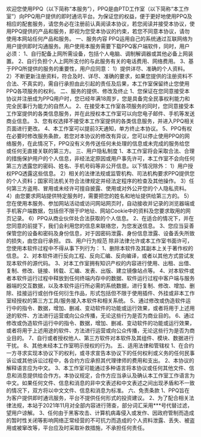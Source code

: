 欢迎您使用PPQ（以下简称“本服务”），PPQ是由PTD工作室（以下简称“本工作室”）向PPQ用户提供的即时通讯平台。为保证您的权益，便于更好地使用PPQ及相应的配套服务，请您务必在注册前认真阅读本协议，若您阅读并接受本协议，使用PPQ提供的产品和服务，即视为您受本协议的约束，若您不同意本协议，请勿使用本网站任何产品和服务。
一、服务内容
PPQ运用自己的系统通过互联网络为用户提供即时沟通服务。用户使用本服务需要下载PPQ客户端软件，同时，用户必须：
1、自行配备上网所需设备，包括个人电脑、调制解调器或其他必备上网装置。
2、自行负担个人上网所支付的与此服务有关的电话费用、网络费用。
3、基于PPQ所提供的服务的重要性，用户应同意：
1）提供详尽、准确的个人资料。
2）不断更新注册资料，符合及时、详尽、准确的要求，如果您提供的注册资料不合法、不真实的，需自行承担由此引起的责任及后果，本工作室保留终止您使用PPQ各项服务的权利。
二、服务的提供、修改及终止
1、您保证在您同意接受本协议并注册成为PPQ用户时，您已经年满18周岁，您是具备完全民事权利能力和完全民事行为能力的自然人。
2、在接受本工作室各项服务的同时，您同意接受本工作室提供的各类信息服务，并在此授权本工作室可以向您电子邮件、手机等发送商业信息。
3、您有权选择不接受本工作室提供的各类信息服务，并进入PPQ相关页面进行更改。
4、本工作室可以提前3天通知，单方终止本协议。
5、PPQ有权在必要时修改服务条款，若您对本协议的修改有异议，您可以停止使用PPQ的网络服务，在此情况下，PPQ没有义务传送任何未处理的信息或未完成的服务给您或任何无直接关联的第三方。
三、用户隐私制度
1、本工作室将会采取合法、合理的措施保护用户的个人信息，非经法定原因或用户事先许可，本工作室不会向任何第三方透露您的密码、姓名、手机号码等非公开信息。以下情况除外：
1）用户授权PPQ透露这些信息。
2）相关的法律法规或监管机构、司法机构要求PPQ提供您的个人资料；国家司法机关符合法律规定并经法定程序的检查及其他操作。
3）任何第三方盗用、冒用或未经许可擅自披露、使用或对外公开您的个人隐私资料。
4）由您要求网站提供特定服务时，需要把您的姓名和地址提供给第三方的。
5）您在使用本服务、参加网站活动或访问网站网页时，自动接收并记录的浏览器端或手机客户端数据，包括但不限于IP地址、网站Cookie中的资料及您要求取用的网页记录。
6）PPQ从商业伙伴处合法获取的个人信息。
2、在适合的情况下，并在您同意的前提下，我们会利用您的信息来联络您，为您发送信息。
3、您应当妥善保管您的设备和密码及身份信息，对于因密码泄露、身份信息泄露、设备丢失所致的损失，由您自行承担。
四、用户行为规范
除非法律允许或本工作室书面许可，您使用本软件过程中不得从事下列行为：
1、删除本软件及其副本上关于著作权的信息。
2、对本软件进行反向工程、反向汇编、反向编译，或者以其他方式尝试发现本软件的源代码。
3、对本工作室拥有知识产权的内容进行使用、出租、出借、复制、修改、链接、转载、汇编、发表、出版、建立镜像站点等。
4、对本软件或者本软件运行过程中释放到任何终端内存中的数据、软件运行过程中客户端与服务器端的交互数据，以及本软件运行所必需的系统数据，进行复制、修改、增加、删除、挂接运行或创作任何衍生作品，形式包括但不限于使用插件、外挂或非本工作室经授权的第三方工具/服务接入本软件和相关系统。
5、通过修改或伪造软件运行中的指令、数据，增加、删减、变动软件的功能或运行效果，或者将用于上述用途的软件、方法进行运营或向公众传播，无论这些行为是否为商业目的。
6、通过修改或伪造软件运行中的指令、数据，增加、删减、变动软件的功能或运行效果，或者将用于上述用途的软件、方法进行运营或向公众传播，无论这些行为是否为商业目的。
7、自行或者授权他人、第三方软件对本软件及其组件、模块、数据进行干扰。
8、其他未经本工作室明示授权的行为。
五、适用法律和管辖权
1、在合约一方寻求实现本协议下的权利，或寻求宣告本协议下的任何权利或义务的任何民事诉讼或其他诉讼过程中，各合约方应承担其代理律师的费用和支出。
2、本协议的解释语言应为中文。
3、本工作室可能通过多种语言将本协议或任何其他文件、信息和消息提供给合作方。本协议规定，合作方应当承认及确认本工作室工作语言为中文。如果任何文件、信息和消息的非中文表述和中文表述之间出现矛盾和不一致的情况下，双方将以中文文件、信息和消息为标准。
六、免责条款
1、PPQ旨在为客户提供即时通讯服务，平台不提供任何形式的投资建议。
2、为了配合相关法律法规，本站于2021年11月对全部内容进行筛查，部分词汇采用***号代替过滤，望用户谅解。 
3、任何由于黑客攻击、计算机病毒侵入或发作、因政府管制而造成的暂时性关闭等影响网络正常经营的不可抗力而造成的个人资料泄露、丢失、被盗用或被窜改等，平台应及时采取补救措施，不承担任何责任。
